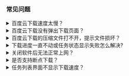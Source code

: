 ### 常见问题
<details>
  <summary>百度云下载速度太慢？</summary>
  
  **调大分段数，若还是下载慢可能单文件下载被百度云10kb限速了，请尝试批量下载(选中文件夹或多个文件一起下载。)**
</details>
<details>
  <summary>百度云下载没有弹出下载页面？</summary>
  
  **若是下载文件夹，文件夹或父级文件夹名称中不能含有+号，有+号的话请修改名称后再下载**  
  **其他情况请尝试登录再下载或重新分享文件再下载**
</details>
<details>
  <summary>百度云下载的压缩文件打不开，提示文件损坏？</summary>
  
  **使用下载器工具里的百度云解压工具进行解压。**
</details>
<details>
  <summary>下载进度一直不动或任务状态显示失败怎么解决?</summary>
  
  **这种情况一般都是下载链接失效了，需要刷新下载链接，具体[查看](https://github.com/monkeyWie/proxyee-down/blob/master/.guide/refresh/read.md)**
</details>
<details>
  <summary>关闭软件后无法正常上网？</summary>
  
  **打开IE浏览器，将IE浏览器里的代理设置关闭即可。**
</details>
<details>
  <summary>是否支持断点下载？</summary>
  
  **支持。**
</details>
<details>
  <summary>任务列表界面不显示下载速度？</summary>
  
  **点击任务列表中的任务圈即可显示。**
</details>